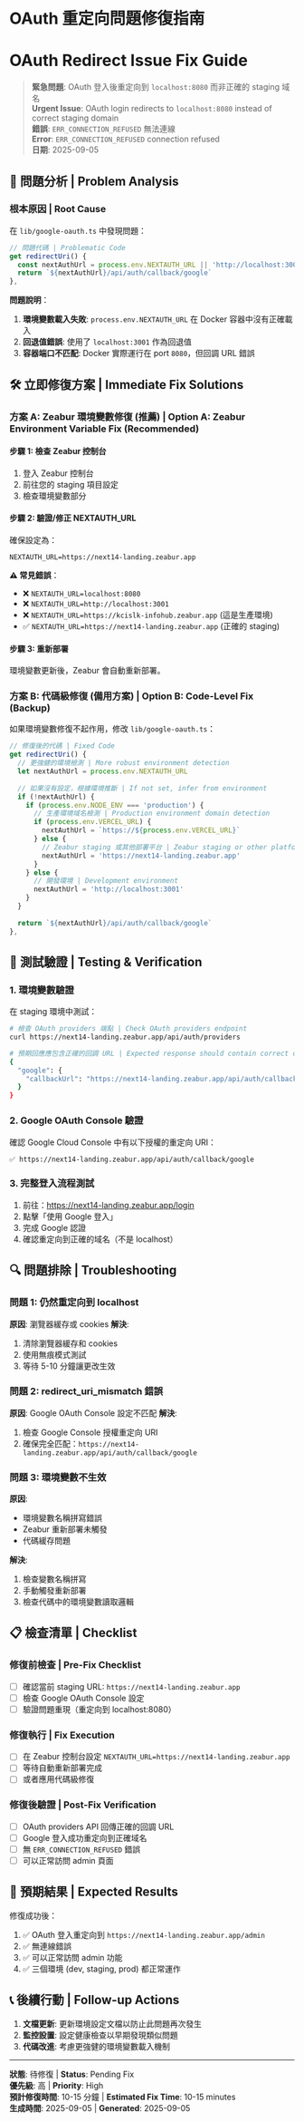 # OAuth 重定向問題修復指南
# OAuth Redirect Issue Fix Guide

> **緊急問題**: OAuth 登入後重定向到 `localhost:8080` 而非正確的 staging 域名  
> **Urgent Issue**: OAuth login redirects to `localhost:8080` instead of correct staging domain  
> **錯誤**: `ERR_CONNECTION_REFUSED` 無法連線  
> **Error**: `ERR_CONNECTION_REFUSED` connection refused  
> **日期**: 2025-09-05

## 🚨 **問題分析** | **Problem Analysis**

### 根本原因 | Root Cause
在 `lib/google-oauth.ts` 中發現問題：

```typescript
// 問題代碼 | Problematic Code
get redirectUri() {
  const nextAuthUrl = process.env.NEXTAUTH_URL || 'http://localhost:3001'  // ← 問題在這裡
  return `${nextAuthUrl}/api/auth/callback/google`
},
```

**問題說明**：
1. **環境變數載入失敗**: `process.env.NEXTAUTH_URL` 在 Docker 容器中沒有正確載入
2. **回退值錯誤**: 使用了 `localhost:3001` 作為回退值
3. **容器端口不匹配**: Docker 實際運行在 port `8080`，但回調 URL 錯誤

## 🛠️ **立即修復方案** | **Immediate Fix Solutions**

### 方案 A: Zeabur 環境變數修復 (推薦) | Option A: Zeabur Environment Variable Fix (Recommended)

#### 步驟 1: 檢查 Zeabur 控制台
1. 登入 Zeabur 控制台
2. 前往您的 staging 項目設定
3. 檢查環境變數部分

#### 步驟 2: 驗證/修正 NEXTAUTH_URL
確保設定為：
```env
NEXTAUTH_URL=https://next14-landing.zeabur.app
```

**⚠️ 常見錯誤**：
- ❌ `NEXTAUTH_URL=localhost:8080`
- ❌ `NEXTAUTH_URL=http://localhost:3001`  
- ❌ `NEXTAUTH_URL=https://kcislk-infohub.zeabur.app` (這是生產環境)
- ✅ `NEXTAUTH_URL=https://next14-landing.zeabur.app` (正確的 staging)

#### 步驟 3: 重新部署
環境變數更新後，Zeabur 會自動重新部署。

### 方案 B: 代碼級修復 (備用方案) | Option B: Code-Level Fix (Backup)

如果環境變數修復不起作用，修改 `lib/google-oauth.ts`：

```typescript
// 修復後的代碼 | Fixed Code
get redirectUri() {
  // 更強健的環境檢測 | More robust environment detection
  let nextAuthUrl = process.env.NEXTAUTH_URL
  
  // 如果沒有設定，根據環境推斷 | If not set, infer from environment
  if (!nextAuthUrl) {
    if (process.env.NODE_ENV === 'production') {
      // 生產環境域名檢測 | Production environment domain detection
      if (process.env.VERCEL_URL) {
        nextAuthUrl = `https://${process.env.VERCEL_URL}`
      } else {
        // Zeabur staging 或其他部署平台 | Zeabur staging or other platforms
        nextAuthUrl = 'https://next14-landing.zeabur.app'
      }
    } else {
      // 開發環境 | Development environment
      nextAuthUrl = 'http://localhost:3001'
    }
  }
  
  return `${nextAuthUrl}/api/auth/callback/google`
},
```

## 🧪 **測試驗證** | **Testing & Verification**

### 1. 環境變數驗證
在 staging 環境中測試：
```bash
# 檢查 OAuth providers 端點 | Check OAuth providers endpoint
curl https://next14-landing.zeabur.app/api/auth/providers

# 預期回應應包含正確的回調 URL | Expected response should contain correct callback URL
{
  "google": {
    "callbackUrl": "https://next14-landing.zeabur.app/api/auth/callback/google"
  }
}
```

### 2. Google OAuth Console 驗證
確認 Google Cloud Console 中有以下授權的重定向 URI：
```
✅ https://next14-landing.zeabur.app/api/auth/callback/google
```

### 3. 完整登入流程測試
1. 前往：https://next14-landing.zeabur.app/login
2. 點擊「使用 Google 登入」
3. 完成 Google 認證
4. 確認重定向到正確的域名（不是 localhost）

## 🔍 **問題排除** | **Troubleshooting**

### 問題 1: 仍然重定向到 localhost
**原因**: 瀏覽器緩存或 cookies
**解決**: 
1. 清除瀏覽器緩存和 cookies
2. 使用無痕模式測試
3. 等待 5-10 分鐘讓更改生效

### 問題 2: redirect_uri_mismatch 錯誤
**原因**: Google OAuth Console 設定不匹配
**解決**: 
1. 檢查 Google Console 授權重定向 URI
2. 確保完全匹配：`https://next14-landing.zeabur.app/api/auth/callback/google`

### 問題 3: 環境變數不生效
**原因**: 
- 環境變數名稱拼寫錯誤
- Zeabur 重新部署未觸發
- 代碼緩存問題

**解決**:
1. 檢查變數名稱拼寫
2. 手動觸發重新部署
3. 檢查代碼中的環境變數讀取邏輯

## 📋 **檢查清單** | **Checklist**

### 修復前檢查 | Pre-Fix Checklist
- [ ] 確認當前 staging URL: `https://next14-landing.zeabur.app`
- [ ] 檢查 Google OAuth Console 設定
- [ ] 驗證問題重現（重定向到 localhost:8080）

### 修復執行 | Fix Execution
- [ ] 在 Zeabur 控制台設定 `NEXTAUTH_URL=https://next14-landing.zeabur.app`
- [ ] 等待自動重新部署完成
- [ ] 或者應用代碼級修復

### 修復後驗證 | Post-Fix Verification
- [ ] OAuth providers API 回傳正確的回調 URL
- [ ] Google 登入成功重定向到正確域名
- [ ] 無 `ERR_CONNECTION_REFUSED` 錯誤
- [ ] 可以正常訪問 admin 頁面

## 🚀 **預期結果** | **Expected Results**

修復成功後：
1. ✅ OAuth 登入重定向到 `https://next14-landing.zeabur.app/admin`
2. ✅ 無連線錯誤
3. ✅ 可以正常訪問 admin 功能
4. ✅ 三個環境 (dev, staging, prod) 都正常運作

## 📞 **後續行動** | **Follow-up Actions**

1. **文檔更新**: 更新環境設定文檔以防止此問題再次發生
2. **監控設置**: 設定健康檢查以早期發現類似問題
3. **代碼改進**: 考慮更強健的環境變數載入機制

---

**狀態**: 待修復 | **Status**: Pending Fix  
**優先級**: 高 | **Priority**: High  
**預計修復時間**: 10-15 分鐘 | **Estimated Fix Time**: 10-15 minutes  
**生成時間**: 2025-09-05 | **Generated**: 2025-09-05